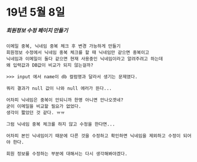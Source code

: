 # 19년 5월 8일

##### 회원정보 수정 페이지 만들기
    이메일 중복, 닉네임 중복 체크 후 변경 가능하게 만들기
    회원정보 수정에서 닉네임 중복 체크를 할 때 닉네임만 같으면 중복이고
    닉네임과 이메일이 둘다 같으면 현재 사용중인 닉네임이라고 알려주려고 하는데
    왜 입력값과 DB값이 비교가 되지 않는걸까?

    >>> input 에서 name이 db 컬럼명과 달라서 생기는 문제였다.

    쿼리 결과가 null 값이 나와 null 에러가 뜬다...

    어차피 닉네임은 중복이 안되니까 한명 아니면 안나오겟네?
    굳이 이메일을 비교할 필요가 없었다.
    생각이 짧았던 것 같다. ㅠㅠ

    그럼 닉네임 중복 체크를 하지 않고 수정을 한다면...

    어차피 본인 닉네임이기 때문에 다른 것을 수정하고 확인하면 닉네임을 제외하고 수정이 되어야 한다.
    
    회원 정보를 수정하는 부분에 대해서는 다시 생각해봐야겠다.
